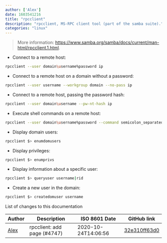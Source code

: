 ```yaml
---
author: ['Alex']
date: 1603541216
title: "rpcclient"
description: "rpcclient, MS-RPC client tool (part of the samba suite)."
categories: "linux"
---
```

> More information: <https://www.samba.org/samba/docs/current/man-html/rpcclient.1.html>.

- Connect to a remote host:

```bash
rpcclient --user domain\username%password ip
```

- Connect to a remote host on a domain without a password:

```bash
rpcclient --user username --workgroup domain --no-pass ip
```

- Connect to a remote host, passing the password hash:

```bash
rpcclient --user domain\username --pw-nt-hash ip
```

- Execute shell commands on a remote host:

```bash
rpcclient --user domain\username%password --command semicolon_separated_commands ip
```

- Display domain users:

```bash
rpcclient $> enumdomusers
```

- Display privileges:

```bash
rpcclient $> enumprivs
```

- Display information about a specific user:

```bash
rpcclient $> queryuser username|rid
```

- Create a new user in the domain:

```bash
rpcclient $> createdomuser username
```
List of changes to this documentation


Author | Description | ISO 8601 Date | GitHub link
------|-----|-----|-----
[Alex](mailto:alexandre.dhondt@gmail.com) | rpcclient: add page (#4747) | 2020-10-24T14:06:56 | [32e310ff63d0](https://github.com/tldr-pages/tldr/commit/32e310ff63d0916b7aef17f61e5f0f8b5f6a8c42)

